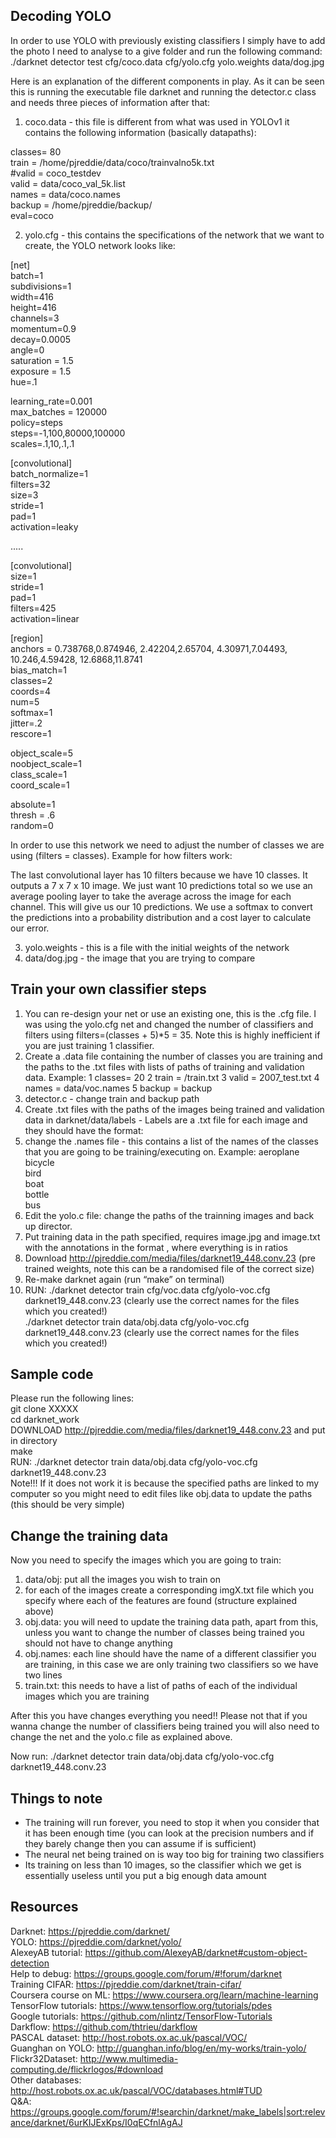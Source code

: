 ## Decoding YOLO

In order to use YOLO with previously existing classifiers I simply have to add the photo I need to analyse to a give folder and run the following command: <br />
./darknet detector test cfg/coco.data cfg/yolo.cfg yolo.weights data/dog.jpg

Here is an explanation of the different components in play.
As it can be seen this is running the executable file darknet and running the detector.c class and needs three pieces of information after that:
1. coco.data - this file is different from what was used in YOLOv1 it contains the following information (basically datapaths):

classes= 80<br /> 
train  = /home/pjreddie/data/coco/trainvalno5k.txt<br /> 
#valid  = coco_testdev<br /> 
valid = data/coco_val_5k.list<br /> 
names = data/coco.names<br /> 
backup = /home/pjreddie/backup/<br /> 
eval=coco<br /> 

2. yolo.cfg - this contains the specifications of the network that we want to create, the YOLO network looks like:

[net]<br /> 
batch=1<br /> 
subdivisions=1<br /> 
width=416<br /> 
height=416<br /> 
channels=3<br /> 
momentum=0.9<br /> 
decay=0.0005<br /> 
angle=0<br /> 
saturation = 1.5<br /> 
exposure = 1.5<br /> 
hue=.1<br /> 

learning_rate=0.001<br /> 
max_batches = 120000<br /> 
policy=steps<br /> 
steps=-1,100,80000,100000<br /> 
scales=.1,10,.1,.1<br /> 

[convolutional]<br /> 
batch_normalize=1<br /> 
filters=32<br /> 
size=3<br /> 
stride=1<br /> 
pad=1<br /> 
activation=leaky<br /> 

.....<br /> 

[convolutional]<br /> 
size=1<br /> 
stride=1<br /> 
pad=1<br /> 
filters=425<br /> 
activation=linear<br /> 

[region]<br /> 
anchors = 0.738768,0.874946,  2.42204,2.65704,  4.30971,7.04493,  10.246,4.59428,  12.6868,11.8741<br /> 
bias_match=1<br /> 
classes=2<br /> 
coords=4<br /> 
num=5<br /> 
softmax=1<br /> 
jitter=.2<br /> 
rescore=1<br /> 

object_scale=5<br /> 
noobject_scale=1<br /> 
class_scale=1<br /> 
coord_scale=1<br /> 

absolute=1<br />
thresh = .6<br />
random=0<br />

In order to use this network we need to adjust the number of classes we are using (filters = classes). Example for how filters work: <br />

The last convolutional layer has 10 filters because we have 10 classes. It outputs a 7 x 7 x 10 image. We just want 10 predictions total so we use an average pooling layer to take the average across the image for each channel. This will give us our 10 predictions. We use a softmax to convert the predictions into a probability distribution and a cost layer to calculate our error.<br />

3. yolo.weights - this is a file with the initial weights of the network 
4. data/dog.jpg - the image that you are trying to compare 


## Train your own classifier steps
1. You can re-design your net or use an existing one, this is the .cfg file. I was using the yolo.cfg net and changed the number of classifiers and filters using filters=(classes + 5)*5 = 35. Note this is highly inefficient if you are just training 1 classifier.
2. Create a .data file containing the number of classes you are training and the paths to the .txt files with lists of paths of training and validation data. Example:
      1 classes= 20
		  2 train  = <path-to-voc>/train.txt
		  3 valid  = <path-to-voc>2007_test.txt
  		4 names = data/voc.names
		  5 backup = backup
3. detector.c - change train and backup path
4. Create .txt files with the paths of the images being trained and validation data in darknet/data/labels - Labels are a .txt file for each image and they should have the format: <object-class> <x> <y> <width> <height> 
5. change the .names file - this contains a list of the names of the classes that you are going to be training/executing on. Example:
		aeroplane<br />
		bicycle<br />
		bird<br />
		boat<br />
		bottle<br />
		bus<br />
6. Edit the yolo.c file: change the paths of the trainning images and back up director.
7. Put training data in the path specified, requires image.jpg and image.txt with the annotations in the format <object-class> <x> <y> <width> <height>, where everything is in ratios
8. Download http://pjreddie.com/media/files/darknet19_448.conv.23 (pre trained weights, note this can be a randomised file of the correct size)
9. Re-make darknet again (run “make” on terminal)
10. RUN: ./darknet detector train cfg/voc.data cfg/yolo-voc.cfg darknet19_448.conv.23  (clearly use the correct names for the files which you created!)<br />
./darknet detector train data/obj.data cfg/yolo-voc.cfg darknet19_448.conv.23  (clearly use the correct names for the files which you created!)<br />

## Sample code
Please run the following lines:<br />
git clone XXXXX<br />
cd darknet_work<br />
DOWNLOAD http://pjreddie.com/media/files/darknet19_448.conv.23  and put in directory<br />
make<br />
RUN: ./darknet detector train data/obj.data cfg/yolo-voc.cfg darknet19_448.conv.23 <br />
Note!!! If it does not work it is because the specified paths are linked to my computer so you might need to edit files like obj.data to update the paths (this should be very simple)<br />

## Change the training data
Now you need to specify the images which you are going to train: <br />
1. data/obj: put all the images you wish to train on
2. for each of the images create a corresponding imgX.txt file which you specify where each of the features are found (structure explained above)
3. obj.data: you will need to update the training data path, apart from this, unless you want to change the number of classes being trained you should not have to change anything
4. obj.names: each line should have the name of a different classifier you are training, in this case we are only training two classifiers so we have two lines
5. train.txt: this needs to have a list of paths of each of the individual images which you are training

After this you have changes everything you need!! Please not that if you wanna change the number of classifiers being trained you will also need to change the net and the yolo.c file as explained above. <br />

Now run: ./darknet detector train data/obj.data cfg/yolo-voc.cfg darknet19_448.conv.23 <br />


## Things to note
* The training will run forever, you need to stop it when you consider that it has been enough time (you can look at the precision numbers and if they barely change then you can assume if is sufficient)
* The neural net being trained on is way too big for training two classifiers
* Its training on less than 10 images, so the classifier which we get is essentially useless until you put a big enough data amount

## Resources
Darknet: https://pjreddie.com/darknet/<br />
YOLO: https://pjreddie.com/darknet/yolo/<br />
AlexeyAB tutorial: https://github.com/AlexeyAB/darknet#custom-object-detection<br />
Help to debug: https://groups.google.com/forum/#!forum/darknet<br />
Training CIFAR:  https://pjreddie.com/darknet/train-cifar/ <br />
Coursera course on ML:  https://www.coursera.org/learn/machine-learning<br />
TensorFlow tutorials: https://www.tensorflow.org/tutorials/pdes<br />
Google tutorials: https://github.com/nlintz/TensorFlow-Tutorials<br />
Darkflow: https://github.com/thtrieu/darkflow<br />
PASCAL dataset: http://host.robots.ox.ac.uk/pascal/VOC/<br />
Guanghan on YOLO: http://guanghan.info/blog/en/my-works/train-yolo/<br />
Flickr32Dataset: http://www.multimedia-computing.de/flickrlogos/#download<br />
Other databases: http://host.robots.ox.ac.uk/pascal/VOC/databases.html#TUD<br />
Q&A: https://groups.google.com/forum/#!searchin/darknet/make_labels|sort:relevance/darknet/6urKIJExKps/I0qECfnlAgAJ<br />


